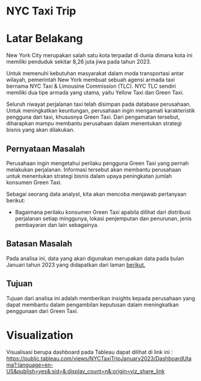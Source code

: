 # **NYC Taxi Trip**

# **Latar Belakang**
New York City merupakan salah satu kota terpadat di dunia dimana kota ini memiliki penduduk sekitar 8,26 juta jiwa pada tahun 2023.

Untuk memenuhi kebutuhan masyarakat dalam moda transportasi antar wilayah, pemerintah New York membuat sebuah agensi armada taxi bernama NYC Taxi & Limousine Commission (TLC). NYC TLC sendiri memiliki dua tipe armada yang utama, yaitu Yellow Taxi dan Green Taxi. 

Seluruh riwayat perjalanan taxi telah disimpan pada database perusahaan. Untuk meningkatkan keuntungan, perusahaan ingin mengamati karakteristik pengguna dari taxi, khususnya Green Taxi. Dari pengamatan tersebut, diharapkan mampu membantu perusahaan dalam menentukan strategi bisnis yang akan dilakukan.

## **Pernyataan Masalah**
Perusahaan ingin mengetahui perilaku pengguna Green Taxi yang pernah melakukan perjalanan. Informasi tersebut akan membantu perusahaan untuk menentukan strategi bisnis dalam upaya peningkatan jumlah konsumen Green Taxi.

Sebagai seorang data analyst, kita akan mencoba menjawab pertanyaan berikut:
- Bagaimana perilaku konsumen Green Taxi apabila dilihat dari distribusi perjalanan setiap minggunya, lokasi penjemputan dan penurunan, jenis pembayaran dan lain sebagainya.

## **Batasan Masalah**
Pada analisa ini, data yang akan digunakan merupakan data pada bulan Januari tahun 2023 yang didapatkan dari laman [berikut.](https://www.nyc.gov/site/tlc/about/tlc-trip-record-data.page)

## **Tujuan**
Tujuan dari analisa ini adalah memberikan insights kepada perusahaan yang dapat membantu dalam pengambilan keputusan dalam meningkatkan penggunaan dari Green Taxi.

# **Visualization**
Visualisasi berupa dashboard pada Tableau dapat dilihat di link ini : https://public.tableau.com/views/NYCTaxiTripJanuary2023/DashboardUtama?:language=en-US&publish=yes&:sid=&:display_count=n&:origin=viz_share_link
